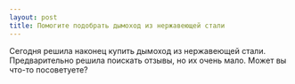 ```yaml
---
layout: post 
title: Помогите подобрать дымоход из нержавеющей стали 
--- 
```

Сегодня решила наконец купить дымоход из нержавеющей стали. Предварительно решила поискать отзывы, но их очень мало. Может вы что-то посоветуете?